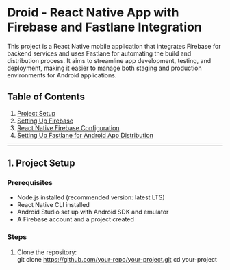 # Droid - React Native App with Firebase and Fastlane Integration

This project is a React Native mobile application that integrates Firebase for backend services and uses Fastlane for automating the build and distribution process. It aims to streamline app development, testing, and deployment, making it easier to manage both staging and production environments for Android applications.

## Table of Contents
1. [Project Setup](#project-setup)
2. [Setting Up Firebase](#setting-up-firebase)
3. [React Native Firebase Configuration](#react-native-firebase-configuration)
4. [Setting Up Fastlane for Android App Distribution](#setting-up-fastlane-for-android-app-distribution)

---

## 1. Project Setup

### Prerequisites
- Node.js installed (recommended version: latest LTS)
- React Native CLI installed
- Android Studio set up with Android SDK and emulator
- A Firebase account and a project created

### Steps
1. Clone the repository:   
   git clone https://github.com/your-repo/your-project.git
   cd your-project
